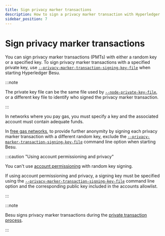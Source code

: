 ```yaml
---
title: Sign privacy marker transactions
description: How to sign a privacy marker transaction with Hyperledger Besu
sidebar_position: 7
---
```


# Sign privacy marker transactions

You can sign privacy marker transactions (PMTs) with either a random key or a specified key. To sign privacy marker transactions with a specified private key, use [`--privacy-marker-transaction-signing-key-file`](../../reference/cli/options.md#privacy-marker-transaction-signing-key-file) when starting Hyperledger Besu.

:::note

The private key file can be the same file used by [`--node-private-key-file`](#node-private-key-file), or a different key file to identify who signed the privacy marker transaction.

:::

In networks where you pay gas, you must specify a key and the associated account must contain adequate funds.

In [free gas networks](../configure/free-gas.md), to provide further anonymity by signing each privacy marker transaction with a different random key, exclude the [`--privacy-marker-transaction-signing-key-file`](../../reference/cli/options.md#privacy-marker-transaction-signing-key-file) command line option when starting Besu.

:::caution "Using account permissioning and privacy"

You can't use [account permissioning] with random key signing.

If using account permissioning and privacy, a signing key must be specified using the [`--privacy-marker-transaction-signing-key-file`](../../reference/cli/options.md#privacy-marker-transaction-signing-key-file) command line option and the corresponding public key included in the accounts allowlist.

:::

:::note

Besu signs privacy marker transactions during the [private transaction process](../../concepts/privacy/private-transactions/processing.md).

:::

<!-- Links -->

[account permissioning]: ../../concepts/permissioning/index.md#account-permissioning
